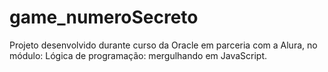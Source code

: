 # game_numeroSecreto
Projeto desenvolvido durante curso da Oracle em parceria com a Alura, no módulo: Lógica de programação: mergulhando em JavaScript.
